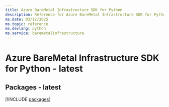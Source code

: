 ```yaml
---
title: Azure BareMetal Infrastructure SDK for Python
description: Reference for Azure BareMetal Infrastructure SDK for Python
ms.date: 03/12/2025
ms.topic: reference
ms.devlang: python
ms.service: baremetalinfrastructure
---
```

# Azure BareMetal Infrastructure SDK for Python - latest
## Packages - latest
[!INCLUDE [packages](baremetal-infrastructure-index.md)]